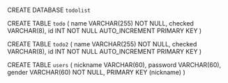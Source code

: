 CREATE DATABASE `todolist`

CREATE TABLE `todo` (
name VARCHAR(255) NOT NULL,
checked VARCHAR(8),
id INT NOT NULL AUTO_INCREMENT PRIMARY KEY
)

CREATE TABLE `todo2` (
name VARCHAR(255) NOT NULL,
checked VARCHAR(8),
id INT NOT NULL AUTO_INCREMENT PRIMARY KEY
)

CREATE TABLE `users` (
nickname VARCHAR(60),
password VARCHAR(60),
gender VARCHAR(60) NOT NULL,
PRIMARY KEY (nickname)
)